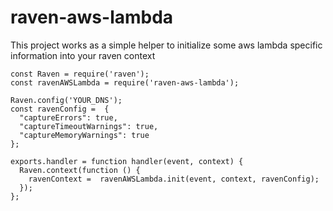 raven-aws-lambda
===============

This project works as a simple helper to initialize some aws lambda specific information into your raven context


```
const Raven = require('raven');
const ravenAWSLambda = require('raven-aws-lambda');

Raven.config('YOUR_DNS');
const ravenConfig =  {
  "captureErrors": true,
  "captureTimeoutWarnings": true,
  "captureMemoryWarnings": true
};

exports.handler = function handler(event, context) {
  Raven.context(function () {
    ravenContext =  ravenAWSLambda.init(event, context, ravenConfig);
  });
};
```
